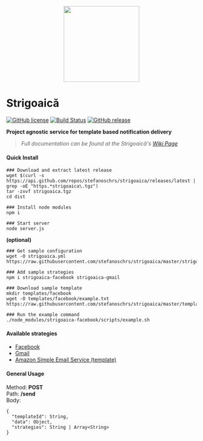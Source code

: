 <p align="center">
	<img width="200px" src="https://image.ibb.co/h0Uz4G/witch_on_a_broomstick_480x480.jpg"/>
</p>


# Strigoaică
[![GitHub license](https://img.shields.io/github/license/stefanoschrs/strigoaica.svg)](https://github.com/stefanoschrs/strigoaica/blob/master/LICENSE.md) [![Build Status](https://travis-ci.org/stefanoschrs/strigoaica.svg?branch=master)](https://travis-ci.org/stefanoschrs/strigoaica) [![GitHub release](https://img.shields.io/github/release/stefanoschrs/strigoaica.svg)](https://github.com/stefanoschrs/strigoaica/releases)


**Project agnostic service for template based notification delivery**
> *Full documentation can be found at the Strigoaică's [Wiki Page](https://github.com/stefanoschrs/strigoaica/wiki)*


#### Quick Install
```
### Download and extract latest release
wget $(curl -s https://api.github.com/repos/stefanoschrs/strigoaica/releases/latest | grep -oE "https.*strigoaica\.tgz")
tar -zxvf strigoaica.tgz
cd dist

### Install node modules
npm i

### Start server
node server.js
```
**(optional)**
```
### Get sample configuration 
wget -O strigoaica.yml https://raw.githubusercontent.com/stefanoschrs/strigoaica/master/strigoaica.example.yml

### Add sample strategies
npm i strigoaica-facebook strigoaica-gmail

### Download sample template
mkdir templates/facebook
wget -O templates/facebook/example.txt https://raw.githubusercontent.com/stefanoschrs/strigoaica/master/templates/facebook/example.txt

### Run the example command
./node_modules/strigoaica-facebook/scripts/example.sh
```

#### Available strategies
- [Facebook](https://github.com/stefanoschrs/strigoaica-facebook)
- [Gmail](https://github.com/stefanoschrs/strigoaica-gmail)
- [Amazon Simple Email Service (template)](https://github.com/stefanoschrs/strigoaica-ses-template)

#### General Usage
Method: **POST**   
Path: **/send**   
Body: 
```
{  
  "templateId": String,  
  "data": Object,  
  "strategies": String | Array<String>  
}  
``` 
